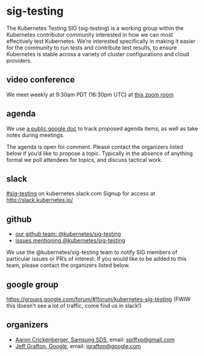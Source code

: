 # sig-testing

The Kubernetes Testing SIG (sig-testing) is a working group within the Kubernetes contributor community interested in how we can most effectively test Kubernetes.  We’re interested specifically in making it easier for the community to run tests and contribute test results, to ensure Kubernetes is stable across a variety of cluster configurations and cloud providers.

## video conference

We meet weekly at 9:30am PDT (16:30pm UTC) at [this zoom room](https://zoom.us/j/553910341)

## agenda

We use [a public google doc](https://docs.google.com/document/d/1z8MQpr_jTwhmjLMUaqQyBk1EYG_Y_3D4y4YdMJ7V1Kk) to track proposed agenda items, as well as take notes during meetings.

The agenda is open for comment.  Please contact the organizers listed below if you’d like to propose a topic.  Typically in the absence of anything formal we poll attendees for topics, and discuss tactical work.

## slack

[#sig-testing](https://kubernetes.slack.com/messages/sig-testing/) on kubernetes.slack.com
Signup for access at http://slack.kubernetes.io/

## github

- [our github team: @kubernetes/sig-testing](https://github.com/orgs/kubernetes/teams/sig-testing)
- [issues mentioning @kubernetes/sig-testing](https://github.com/issues?q=is%3Aopen+team%3Akubernetes%2Fsig-testing)

We use the @kubernetes/sig-testing team to notify SIG members of particular issues or PR’s of interest.  If you would like to be added to this team, please contact the organizers listed below.

## google group

https://groups.google.com/forum/#!forum/kubernetes-sig-testing (FWIW this doesn't see a lot of traffic, come find us in slack!)

## organizers

- [Aaron Crickenberger, Samsung SDS](https://github.com/spiffxp), email: spiffxp@gmail.com
- [Jeff Grafton, Google](https://github.com/ixdy), email: jgrafton@google.com
